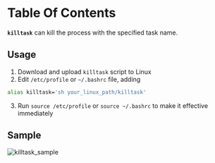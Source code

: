 Table Of Contents
==================

**`killtask`** can kill the process with the specified task name.

## Usage

1. Download and upload `killtask` script to Linux
2. Edit `/etc/profile` or `~/.bashrc` file, adding
```bash
alias killtask='sh your_linux_path/killtask'
```
3. Run `source /etc/profile` or `source ~/.bashrc` to make it effective immediately

## Sample
![killtask_sample](https://ooo.0o0.ooo/2017/01/16/587c7854b315c.gif)
